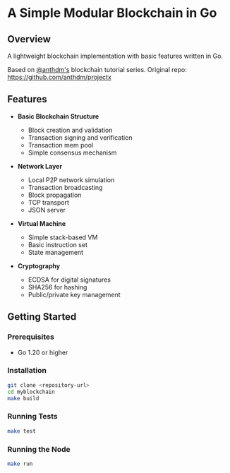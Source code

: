 # A Simple Modular Blockchain in Go

## Overview

A lightweight blockchain implementation with basic features written in Go.


Based on [@anthdm's](https://github.com/anthdm) blockchain tutorial series.
Original repo: https://github.com/anthdm/projectx

## Features

- **Basic Blockchain Structure**
  - Block creation and validation
  - Transaction signing and verification
  - Transaction mem pool
  - Simple consensus mechanism

- **Network Layer**
  - Local P2P network simulation
  - Transaction broadcasting
  - Block propagation
  - TCP transport
  - JSON server

- **Virtual Machine**
  - Simple stack-based VM
  - Basic instruction set
  - State management

- **Cryptography**
  - ECDSA for digital signatures
  - SHA256 for hashing
  - Public/private key management

## Getting Started

### Prerequisites
- Go 1.20 or higher

### Installation
```bash
git clone <repository-url>
cd myblockchain
make build
```

### Running Tests
```bash
make test
```

### Running the Node
```bash
make run
```

